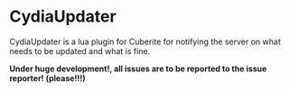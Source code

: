 # CydiaUpdater
CydiaUpdater is a lua plugin for Cuberite for notifying the server on what needs to be updated and
what is fine.

**Under huge development!, all issues are to be reported to the issue reporter! (please!!!)**
